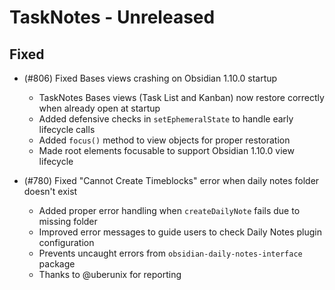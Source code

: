 # TaskNotes - Unreleased

<!--

**Added** for new features.
**Changed** for changes in existing functionality.
**Deprecated** for soon-to-be removed features.
**Removed** for now removed features.
**Fixed** for any bug fixes.
**Security** in case of vulnerabilities.

Always acknowledge contributors and those who report issues.

Example:

```
## Fixed

- (#768) Fixed calendar view appearing empty in week and day views due to invalid time configuration values
  - Added time validation in settings UI with proper error messages and debouncing
  - Added runtime sanitization in calendar with safe defaults (00:00:00, 24:00:00, 08:00:00)
  - Prevents "Cannot read properties of null (reading 'years')" error from FullCalendar
  - Thanks to @userhandle for reporting and help debugging
```

-->

## Fixed

- (#806) Fixed Bases views crashing on Obsidian 1.10.0 startup
  - TaskNotes Bases views (Task List and Kanban) now restore correctly when already open at startup
  - Added defensive checks in `setEphemeralState` to handle early lifecycle calls
  - Added `focus()` method to view objects for proper restoration
  - Made root elements focusable to support Obsidian 1.10.0 view lifecycle

- (#780) Fixed "Cannot Create Timeblocks" error when daily notes folder doesn't exist
  - Added proper error handling when `createDailyNote` fails due to missing folder
  - Improved error messages to guide users to check Daily Notes plugin configuration
  - Prevents uncaught errors from `obsidian-daily-notes-interface` package
  - Thanks to @uberunix for reporting

